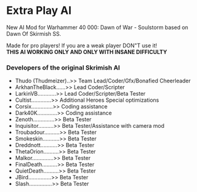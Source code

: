 # Extra Play AI
New AI Mod for Warhammer 40 000: Dawn of War - Soulstorm based on Dawn Of Skirmish SS.

Made for pro players! If you are a weak player DON"T use it!  
**THIS AI WORKING ONLY AND ONLY WITH INSANE DIFFICULTY** 

### Developers of the original Skrimish AI

- Thudo (Thudmeizer)..>> Team Lead/Coder/Gfx/Bonafied Cheerleader
- ArkhanTheBlack......>> Lead Coder/Scripter
- LarkinVB............>> Lead Coder/Scripter/Beta Tester
- Cultist.............>> Additional Heroes Special optimizations 
- Corsix..............>> Coding assistance
- Dark40K.............>> Coding assistance
- Zenoth..............>> Beta Tester
- Inquisitor..........>> Beta Tester/Assistance with camera mod
- Troubadour..........>> Beta Tester
- Smokeskin...........>> Beta Tester
- Dreddnott...........>> Beta Tester
- ThetaOrion..........>> Beta Tester
- Malkor..............>> Beta Tester
- FinalDeath..........>> Beta Tester
- QuietDeath..........>> Beta Tester
- JBird...............>> Beta Tester
- Slash...............>> Beta Tester 
